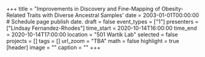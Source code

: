 +++
title = "Improvements in Discovery and Fine-Mapping of Obesity-Related Traits with Diverse Ancestral Samples'
date = 2003-01-01T00:00:00  # Schedule page publish date.
draft = false
event_types = ["1"]
presenters = ["Lindsay Fernandez-Rhodes"]
time_start = 2020-10-14T16:00:00
time_end = 2020-10-14T17:00:00
location = "501 Wartik Lab"
selected = false
projects = []
tags = []
url_zoom = "TBA"
math = false
highlight = true
[header]
image = ""
caption = ""
+++
